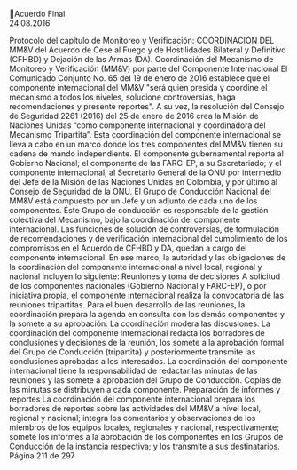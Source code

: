 Acuerdo Final  
24.08.2016 
 
Protocolo del capítulo de Monitoreo y Verificación: COORDINACIÓN DEL MM&V del Acuerdo de Cese 
al Fuego y de Hostilidades Bilateral y Definitivo (CFHBD) y Dejación de las Armas (DA). 
Coordinación  del  Mecanismo  de  Monitoreo  y  Verificación  (MM&V)  por  parte  del  Componente 
Internacional 
El Comunicado Conjunto No. 65 del 19 de enero de 2016 establece que el componente internacional del 
MM&V "será quien presida y coordine el mecanismo a todos los niveles, solucione controversias, haga 
recomendaciones y presente reportes". A su vez, la resolución  del Consejo de Seguridad 2261 (2016) del 
25 de enero de 2016 crea la Misión de Naciones Unidas “como componente internacional y coordinadora 
del Mecanismo Tripartita”. 
Esta coordinación del componente internacional se lleva a cabo en un marco donde los tres componentes 
del  MM&V  tienen  su  cadena  de  mando  independiente.  El  componente  gubernamental  reporta  al 
Gobierno Nacional; el componente de las FARC-EP, a su Secretariado; y el componente internacional, al 
Secretario General de la ONU por intermedio del Jefe de la Misión de las Naciones Unidas en Colombia, y 
por último al Consejo de Seguridad de la ONU. 
El Grupo de Conducción Nacional del MM&V está compuesto por un Jefe y un adjunto de cada uno de los 
componentes.  Éste Grupo de conducción es responsable de la gestión colectiva del Mecanismo, bajo la 
coordinación del componente internacional. Las funciones de solución de controversias, de formulación 
de recomendaciones y de verificación internacional del cumplimiento de los compromisos en el Acuerdo 
de CFHBD y DA, quedan a cargo del componente internacional. 
En  ese  marco,  la  autoridad  y  las  obligaciones  de  la  coordinación  del  componente  internacional  a  nivel 
local, regional y nacional incluyen lo siguiente: 
Reuniones y toma de decisiones 
A  solicitud  de  los  componentes  nacionales  (Gobierno  Nacional  y  FARC-EP),  o  por  iniciativa  propia,  el 
componente internacional realiza la convocatoria de las reuniones tripartitas. 
Para el buen desarrollo de las reuniones, la coordinación prepara la agenda en consulta con los demás 
componentes y la somete a su aprobación. 
La coordinación modera las discusiones. 
La coordinación del componente internacional redacta los borradores de conclusiones y decisiones de la 
reunión,  los  somete  a  la  aprobación  formal  del  Grupo  de  Conducción  (tripartita)  y  posteriormente 
transmite las conclusiones aprobadas a los interesados. 
La  coordinación  del  componente  internacional  tiene  la  responsabilidad  de  redactar  las  minutas  de  las 
reuniones y las somete a aprobación del Grupo de Conducción. Copias de las minutas se distribuyen a 
cada componente. 
Preparación de informes y reportes 
La coordinación del componente internacional prepara los borradores de reportes sobre las actividades 
del MM&V a nivel local, regional y nacional; integra los comentarios y observaciones de los miembros de 
los equipos locales, regionales y nacional, respectivamente; somete los informes a la aprobación de los 
componentes en los Grupos de Conducción de la instancia respectiva; y los transmite a sus destinatarios. 
Página 211 de 297 
 

